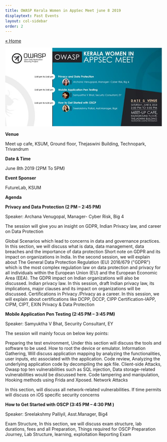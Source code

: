 ```yaml
---
title: OWASP Kerala Women in AppSec Meet june 8 2019
displaytext: Past Events
layout: col-sidebar
order: 2
---
```

<a href="../index.html" class="previous">&laquo; Home</a>


<img src="/assets/images/june8.jpg" alt="OWASP Kerala women in Appsec">

**Venue**

Meet up cafe, KSUM, Ground floor, Thejaswini Building, Technopark, Trivandrum

**Date & Time**

   June 8th 2019 (2PM To 5PM)

**Event Sponser**

FutureLab, KSUM

**Agenda**

**Privacy and Data Protection (2 PM – 2:45 PM)**

Speaker: Archana Venugopal, Manager- Cyber Risk, Big 4

The session will give you an insight on GDPR, Indian Privacy law, and career on Data Protection

Global Scenarios which lead to concerns in data and governance practices. In this section, we will discuss what is data, data management, data breaches and the importance of data protection
Short note on GDPR and its impact on organizations in India. In the second session, we will explain about The General Data Protection Regulation (EU) 2016/679 ("GDPR") which is the most complex regulation law on data protection and privacy for all individuals within the European Union (EU) and the European Economic Area (EEA). The GDPR impact on Indian organizations will also be discussed.
Indian privacy law. In this session, draft Indian privacy law, its implications, major clauses and its impact on organizations will be discussed.
Certifications in Privacy /Privacy as a career. In this session, we will explain about certifications like DCPP, DCCP, CIPP Certification-IAPP, CIPM, CIPT, EXIN Privacy & Data Protection

**Mobile Application Pen Testing (2:45 PM – 3:45 PM)**

Speaker: Samyuktha V Bhat, Security Consultant, EY

The session will mainly focus on below key points:

Preparing the test environment, Under this section will discuss the tools and software to be used. How to root the device or emulator.
Information Gathering, Will discuss application mapping by analyzing the functionalities, user inputs, etc associated with the application.
Code review, Analyzing the underlying application code by decompiling the apk file.
Client-side Attacks, Owasp top ten vulnerabilities such as SQL injection, Data storage-related vulnerabilities would be discussed here.
Code tampering and manipulation, Hooking methods using Frida and Xposed.
Network Attacks

In this section, will discuss all network-related vulnerabilities. If time permits will discuss on iOS specific security concerns

**How to Get Started with OSCP (3:45 PM – 4:30 PM )**

Speaker: Sreelakshmy Palliyil, Asst.Manager, Big4

Exam Structure, In this section, we will discuss exam structure, lab durations, fees and all
Preparation, Things required for OSCP Preparation
Journey, Lab Structure, learning, exploitation
Reporting
Exam

